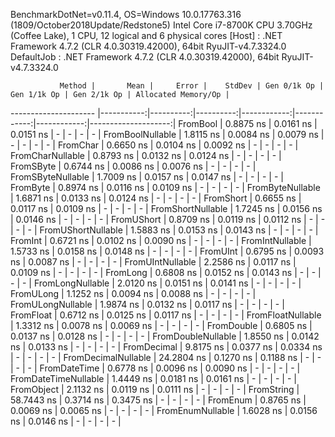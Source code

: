 
BenchmarkDotNet=v0.11.4, OS=Windows 10.0.17763.316 (1809/October2018Update/Redstone5)
Intel Core i7-8700K CPU 3.70GHz (Coffee Lake), 1 CPU, 12 logical and 6 physical cores
  [Host]     : .NET Framework 4.7.2 (CLR 4.0.30319.42000), 64bit RyuJIT-v4.7.3324.0
  DefaultJob : .NET Framework 4.7.2 (CLR 4.0.30319.42000), 64bit RyuJIT-v4.7.3324.0


               Method |       Mean |     Error |    StdDev | Gen 0/1k Op | Gen 1/1k Op | Gen 2/1k Op | Allocated Memory/Op |
--------------------- |-----------:|----------:|----------:|------------:|------------:|------------:|--------------------:|
             FromBool |  0.8875 ns | 0.0161 ns | 0.0151 ns |           - |           - |           - |                   - |
     FromBoolNullable |  1.8115 ns | 0.0084 ns | 0.0079 ns |           - |           - |           - |                   - |
             FromChar |  0.6650 ns | 0.0104 ns | 0.0092 ns |           - |           - |           - |                   - |
     FromCharNullable |  0.8793 ns | 0.0132 ns | 0.0124 ns |           - |           - |           - |                   - |
            FromSByte |  0.6744 ns | 0.0086 ns | 0.0076 ns |           - |           - |           - |                   - |
    FromSByteNullable |  1.7009 ns | 0.0157 ns | 0.0147 ns |           - |           - |           - |                   - |
             FromByte |  0.8974 ns | 0.0116 ns | 0.0109 ns |           - |           - |           - |                   - |
     FromByteNullable |  1.6871 ns | 0.0133 ns | 0.0124 ns |           - |           - |           - |                   - |
            FromShort |  0.6655 ns | 0.0117 ns | 0.0109 ns |           - |           - |           - |                   - |
    FromShortNullable |  1.7245 ns | 0.0156 ns | 0.0146 ns |           - |           - |           - |                   - |
           FromUShort |  0.8709 ns | 0.0119 ns | 0.0112 ns |           - |           - |           - |                   - |
   FromUShortNullable |  1.5883 ns | 0.0153 ns | 0.0143 ns |           - |           - |           - |                   - |
              FromInt |  0.6721 ns | 0.0102 ns | 0.0090 ns |           - |           - |           - |                   - |
      FromIntNullable |  1.5733 ns | 0.0158 ns | 0.0148 ns |           - |           - |           - |                   - |
             FromUInt |  0.6795 ns | 0.0093 ns | 0.0087 ns |           - |           - |           - |                   - |
     FromUIntNullable |  2.2586 ns | 0.0117 ns | 0.0109 ns |           - |           - |           - |                   - |
             FromLong |  0.6808 ns | 0.0152 ns | 0.0143 ns |           - |           - |           - |                   - |
     FromLongNullable |  2.0120 ns | 0.0151 ns | 0.0141 ns |           - |           - |           - |                   - |
            FromULong |  1.1252 ns | 0.0094 ns | 0.0088 ns |           - |           - |           - |                   - |
    FromULongNullable |  1.9874 ns | 0.0132 ns | 0.0117 ns |           - |           - |           - |                   - |
            FromFloat |  0.6712 ns | 0.0125 ns | 0.0117 ns |           - |           - |           - |                   - |
    FromFloatNullable |  1.3312 ns | 0.0078 ns | 0.0069 ns |           - |           - |           - |                   - |
           FromDouble |  0.6805 ns | 0.0137 ns | 0.0128 ns |           - |           - |           - |                   - |
   FromDoubleNullable |  1.8550 ns | 0.0142 ns | 0.0133 ns |           - |           - |           - |                   - |
          FromDecimal |  9.8175 ns | 0.0377 ns | 0.0334 ns |           - |           - |           - |                   - |
  FromDecimalNullable | 24.2804 ns | 0.1270 ns | 0.1188 ns |           - |           - |           - |                   - |
         FromDateTime |  0.6778 ns | 0.0096 ns | 0.0090 ns |           - |           - |           - |                   - |
 FromDateTimeNullable |  1.4449 ns | 0.0181 ns | 0.0161 ns |           - |           - |           - |                   - |
           FromObject |  2.1132 ns | 0.0119 ns | 0.0111 ns |           - |           - |           - |                   - |
           FromString | 58.7443 ns | 0.3714 ns | 0.3475 ns |           - |           - |           - |                   - |
             FromEnum |  0.8765 ns | 0.0069 ns | 0.0065 ns |           - |           - |           - |                   - |
     FromEnumNullable |  1.6028 ns | 0.0156 ns | 0.0146 ns |           - |           - |           - |                   - |
